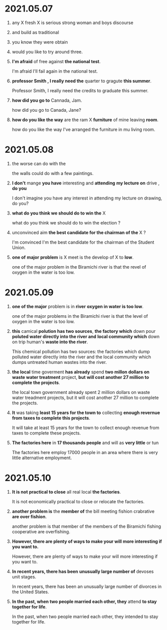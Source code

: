 # 2021.05.07

1. any  X fresh X is serious strong woman and boys discourse

2. and build as traditional 

3. you know they were obtain 

4. would you like to try around three.

5. **I'm afraid** of free against **the national test**.

   I'm afraid I'll fail again in the national test.

6. **professor Smith , I really need the** quarter to gragute **this summer**.

   Professor Smith, I really need the credits to graduate this summer.

7. **how did you go to** Cannada, Jam.

   how did you go to Canada, Jane?

8. **how do you like the way** are the ram X **furniture** of mine leaving **room**.

   how do you like the way I've arranged the furniture in mu living room.

# 2021.05.08

1. the worse can do with the 

   the walls could do with a few paintings.

2. **I don't** mange **you have** interesting and **attending** **my lecture on** drive , **do you**

   I don't imagine you have any interest in attending my lecture on drawing, do you?

3. **what do you think we should do to win the** X

   what do you think we should do to win the election ?

4. unconvinced aim **the best candidate for the chairman of the** X ?

   I'm convinced  I'm the best candidate for the chairman of the Student Union.

5. **one of** **major** **problem** is X meet is the develop of X to **low**.

   one of the major problem in the Biramichi river is that the revel of oxygen in the water is too low.

# 2021.05.09

1. **one of the major** problem is in **river** **oxygen in water is too low**.
   
   one of the major problems in the Biramichi river is that the level of oxygen in the water is too low.

2. **this** camical **polution has two sources**, **the factory which** down pour **poluted water directly into the river and** **local community which** down on trip human's **waste into the river**.

   This chemical pollution has two sources: the factories which dump polluted water directly into the river and the local community which dumps untreated human wastes into the river.

3. **the local** time goverment **has already** spend **two millon dollars on waste water treatment** project, **but** **will cost another 27 million to complete the projects**.

   the local town government already spent 2 million dollars on waste water treadment projects, but it will cost another 27 million to complete the projects.

4. **It** was taking **least 15 years for the town to** collecting **enough revernue from taxes to complete this projects**.

   It will take at least 15 years for the town to collect enough revenue from taxes to complete these projects.

5. **The factories here** in **17 thousands people** and will as **very little** or tun

   The factories here employ 17000 people in an area where there is very little alternative employment.

# 2021.05.10

1. **It is not** **practical to close** all real local **the factories**.
   
   It is not economically practical to close or relocate the factories.

2. **another problem is** the **member of** the bill meeting fishion crabrative **are over fishion**.

   another problem is that member of the members of the Biramichi fishing cooperative are overfishing.

3. **However, there are plenty of ways to make your will more interesting if you want to.**

   However, there are plenty of ways to make your will more interesting if you want to.

4. **In recent years, there has been** **unusually large number of** devoses unit stages.

   In recent years, there has been an unusually large number of divorces in the United States.

5. **In the past, when two people married each other, they** attend **to stay together for life**.

   In the past, when two people married each other, they intended to stay together for life.
